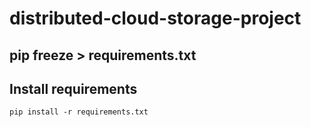 # distributed-cloud-storage-project

## pip freeze > requirements.txt

## Install requirements

`pip install -r requirements.txt`
